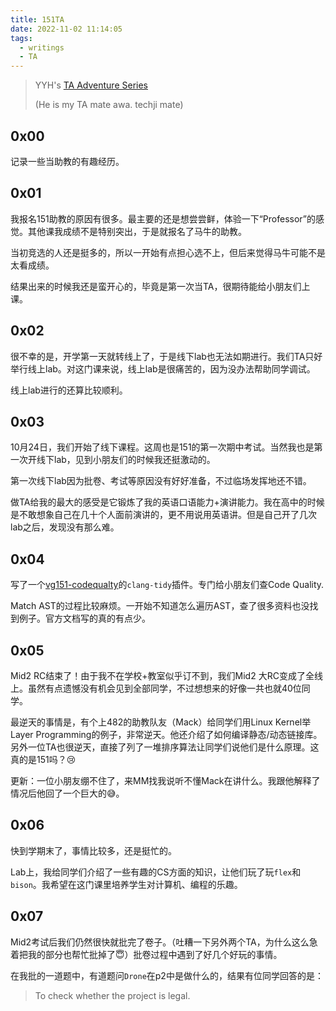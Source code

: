```yaml
---
title: 151TA
date: 2022-11-02 11:14:05
tags:
  - writings
  - TA
---
```


> YYH's [TA Adventure Series](https://fkfd.me/ta/)
>
> (He is my TA mate awa. techji mate)

## 0x00

记录一些当助教的有趣经历。

## 0x01

我报名151助教的原因有很多。最主要的还是想尝尝鲜，体验一下“Professor”的感觉。其他课我成绩不是特别突出，于是就报名了马牛的助教。

当初竞选的人还是挺多的，所以一开始有点担心选不上，但后来觉得马牛可能不是太看成绩。

结果出来的时候我还是蛮开心的，毕竟是第一次当TA，很期待能给小朋友们上课。

## 0x02

很不幸的是，开学第一天就转线上了，于是线下lab也无法如期进行。我们TA只好举行线上lab。对这门课来说，线上lab是很痛苦的，因为没办法帮助同学调试。

线上lab进行的还算比较顺利。

## 0x03

10月24日，我们开始了线下课程。这周也是151的第一次期中考试。当然我也是第一次开线下lab，见到小朋友们的时候我还挺激动的。

第一次线下lab因为批卷、考试等原因没有好好准备，不过临场发挥地还不错。

做TA给我的最大的感受是它锻炼了我的英语口语能力+演讲能力。我在高中的时候是不敢想象自己在几十个人面前演讲的，更不用说用英语讲。但是自己开了几次lab之后，发现没有那么难。

## 0x04

写了一个[vg151-codequalty](https://github.com/linsyking/vg151-codequality)的`clang-tidy`插件。专门给小朋友们查Code Quality.

Match AST的过程比较麻烦。一开始不知道怎么遍历AST，查了很多资料也没找到例子。官方文档写的真的有点少。

## 0x05

Mid2 RC结束了！由于我不在学校+教室似乎订不到，我们Mid2 大RC变成了全线上。虽然有点遗憾没有机会见到全部同学，不过想想来的好像一共也就40位同学。

最逆天的事情是，有个上482的助教队友（Mack）给同学们用Linux Kernel举Layer Programming的例子，非常逆天。他还介绍了如何编译静态/动态链接库。另外一位TA也很逆天，直接了列了一堆排序算法让同学们说他们是什么原理。这真的是151吗？:cry:

更新：一位小朋友绷不住了，来MM找我说听不懂Mack在讲什么。我跟他解释了情况后他回了一个巨大的:sweat_smile:。

## 0x06

快到学期末了，事情比较多，还是挺忙的。

Lab上，我给同学们介绍了一些有趣的CS方面的知识，让他们玩了玩`flex`和`bison`。我希望在这门课里培养学生对计算机、编程的乐趣。

## 0x07

Mid2考试后我们仍然很快就批完了卷子。（吐糟一下另外两个TA，为什么这么急着把我的部分也帮忙批掉了:innocent:）批卷过程中遇到了好几个好玩的事情。

在我批的一道题中，有道题问`Drone`在p2中是做什么的，结果有位同学回答的是：

> To check whether the project is legal.
